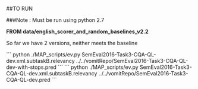 ##TO RUN

###Note : Must be run using python 2.7

<b>FROM data/english_scorer_and_random_baselines_v2.2</b>

<p>So far we have 2 versions, neither meets the baseline</p>
```
	python ./MAP_scripts/ev.py SemEval2016-Task3-CQA-QL-dev.xml.subtaskB.relevancy ../../vomitRepo/SemEval2016-Task3-CQA-QL-dev-with-stops.pred
```
```
	python ./MAP_scripts/ev.py SemEval2016-Task3-CQA-QL-dev.xml.subtaskB.relevancy ../../vomitRepo/SemEval2016-Task3-CQA-QL-dev.pred
```
